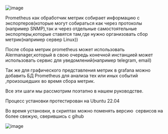 ![image](https://github.com/user-attachments/assets/7b996948-07ec-4e42-acea-ef8a8a6bc9db)

   Prometheus как обработчик метрик собирает информацию с экспортеров(которые могут собираться как через протоколы (например SNMP),так и через отдельные самостоятельные экспортеры,которые ставятся там,где нужно организовать сбор метрик(например сервер Linux))

   После сбора метрик prometheus может использовать Alermanager,который в свою очередь конечной инстанцией может использовать сервис для уведомлений(например telegram, email)

   Так же для графического представления метрик в grafana можно добавить БД Prometheus для анализа тех или иных событий ,произошедших во время сбора метрик.

   Все эти шаги мы рассмотрим поэтапно в нашем руководстве.

   Процесс установки протестирован на Ubuntu 22.04

   Во время установки, в скриптах можно поменять версию  сервисов на более свежую, сверившись с gihub

   
   ![image](https://github.com/user-attachments/assets/2f985b8f-e970-4db4-b46e-da86ce97f03a)


